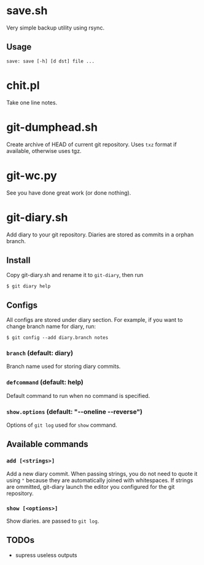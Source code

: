 save.sh
=======

Very simple backup utility using rsync.

Usage
-----

    save: save [-h] [d dst] file ...


chit.pl
=======

Take one line notes.



git-dumphead.sh
===============

Create archive of HEAD of current git repository.
Uses `txz` format if available, otherwise uses tgz.



git-wc.py
=========

See you have done great work (or done nothing).



git-diary.sh
============

Add diary to your git repository. Diaries are stored as commits in a orphan
branch.


Install
-------

Copy git-diary.sh and rename it to `git-diary`, then run

    $ git diary help


Configs
-------

All configs are stored under diary section. For example, if you want to change
branch name for diary, run:

    $ git config --add diary.branch notes

### `branch` (default: diary)

Branch name used for storing diary commits.

### `defcommand` (default: help)

Default command to run when no command is specified.

### `show.options` (default: "--oneline --reverse")

Options of `git log` used for `show` command.


Available commands
------------------

### `add [<strings>]`

Add a new diary commit. When passing strings, you do not need to quote it using
`"` because they are automatically joined with whitespaces. If strings are
ommitted, git-diary launch the editor you configured for the git repository.

### `show [<options>]`

Show diaries. <options> are passed to `git log`.


TODOs
-----

* supress useless outputs
